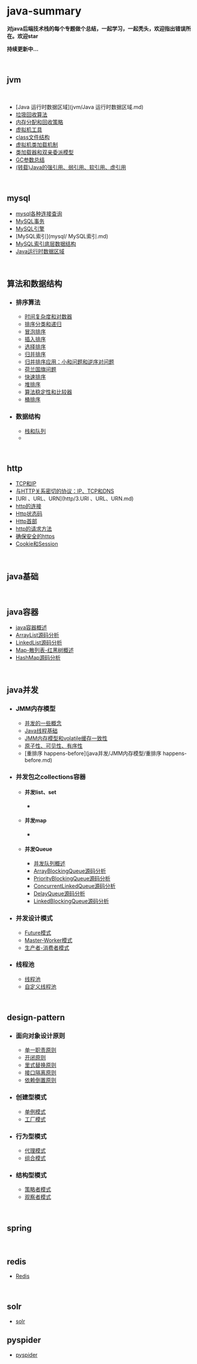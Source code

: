 # java-summary
**对java后端技术栈的每个专题做个总结，一起学习，一起秃头，欢迎指出错误所在。欢迎star**

**持续更新中...**

<br>

## jvm

<br>

- [Java 运行时数据区域](jvm/Java 运行时数据区域.md)
- [垃圾回收算法](jvm/垃圾回收算法.mc)
- [内存分配和回收策略](jvm/内存分配和回收策略.mc)
- [虚拟机工具](jvm/虚拟机工具].md)
- [class文件结构](jvm/class文件结构.md)
- [虚拟机类加载机制](jvm/虚拟机加载机制.md)
- [类加载器和双亲委派模型](jvm/类加载器和双亲委派模型.mc)
- [GC参数总结](jvm/GC参数总结.md)
- [(转载)Java的强引用、弱引用、软引用、虚引用](jvm/(转载)Java的强引用、弱引用、软引用、虚引用.md)

<br>

## mysql

- [mysql各种连接查询](mysql/mysql各种连接查询.md)
- [MySQL事务](mysql/MySQL事务.md)
- [MySQL引擎](mysql/MySQL引擎.md)
- [MySQL索引](mysql/ MySQL索引.md)
- [MySQL索引底层数据结构](mysql/MySQL索引底层数据结构.md)
- <a href="https://github.com/wenhuohuo/java-summary/blob/master/jvm/1.%20Java%E8%BF%90%E8%A1%8C%E6%97%B6%E6%95%B0%E6%8D%AE%E5%8C%BA%E5%9F%9F.md">Java运行时数据区域</a><br>

<br>

## 算法和数据结构

- ### 排序算法

  - [时间复杂度和对数器](算法和数据结构/排序算法/1.时间复杂度和对数器.md)
  - [排序分类和递归](算法和数据结构/排序算法/2.排序分类和递归.md)
  - [冒泡排序](算法和数据结构/排序算法/3.冒泡排序.md)
  - [插入排序](算法和数据结构/排序算法/4.插入排序.md)
  - [选择排序](算法和数据结构/排序算法/5.选择排序.md)
  - [归并排序](算法和数据结构/排序算法/6.归并排序.md)
  - [归并排序应用：小和问题和逆序对问题](算法和数据结构/排序算法/7.归并排序应用：小和问题和逆序对问题.md)
  - [荷兰国旗问题](算法和数据结构/排序算法/8.荷兰国旗问题.md)
  - [快速排序](算法和数据结构/排序算法/9.快速排序.md)
  - [堆排序](算法和数据结构/排序算法/10.堆排序.md)
  - [算法稳定性和比较器](算法和数据结构/排序算法/11.算法稳定性和比较器.md)
  - [桶排序](算法和数据结构/排序算法/12.桶排序.md)

- ### 数据结构

  - [栈和队列](算法和数据结构/数据结构/1.栈和队列.md)
  - 

<br>

## http

- [TCP和IP](http/1.TCP和IP.md)
- [与HTTP关系密切的协议：IP、TCP和DNS](http/2.与HTTP关系密切的协议：IP、TCP和DNS.md)
- [URI 、URL、URN](http/3.URI 、URL、URN.md)
- [http的连接](http/4.http的连接.md)
- [Http状态码](http/5.Http状态码.md)
- [Http首部](http/6.Http首部.md)
- [http的请求方法](http/7.http的请求方法.md)
- [确保安全的https](http/8.确保安全的https.md)
- [Cookie和Session](http/20.Cookie和Session.md)



<br>

## java基础

<br>

## java容器

- [java容器概述](java容器/1.java容器概述.md)
- [ArrayList源码分析](java容器/ArrayList源码分析.md)
- [LinkedList源码分析](java容器/LinkedList源码分析.md)
- [Map-散列表-红黑树概述](java容器/Map-散列表-红黑树概述.md)
- [HashMap源码分析](java容器/HashMap源码分析.md)



<br>

## java并发

- ### JMM内存模型

  - [并发的一些概念](java并发/JMM内存模型/并发的一些概念.md)
  - [Java线程基础](java并发/JMM内存模型/Java线程基础.md)
  - [JMM内存模型和volatile缓存一致性](java并发/JMM内存模型/JMM内存模型和volatile缓存一致性.md)
  - [原子性、可见性、有序性](java并发/JMM内存模型/原子性、可见性、有序性.md)
  - [重排序 happens-before](java并发/JMM内存模型/重排序 happens-before.md)

- ### 并发包之collections容器

  - #### 并发list、set

    - 

  - #### 并发map

    - 

  - #### 并发Queue

    - [并发队列概述](Java并发/并发包之collections容器/并发Queue/并发队列概述.md)
    - [ArrayBlockingQueue源码分析](Java并发/并发包之collections容器/并发Queue/ArrayBlockingQueue源码分析.md)
    - [PriorityBlockingQueue源码分析](Java并发/并发包之collections容器/并发Queue/PriorityBlockingQueue源码分析.md)
    - [ConcurrentLinkedQueue源码分析](Java并发/并发包之collections容器/并发Queue/ConcurrentLinkedQueue源码分析.md)
    - [DelayQueue源码分析](Java并发/并发包之collections容器/并发Queue/DelayQueue源码分析.md)
    - [LinkedBlockingQueue源码分析](Java并发/并发包之collections容器/并发Queue/LinkedBlockingQueue源码分析.md)

- ### 并发设计模式

  - [Future模式](java并发/并发设计模式/Future模式.md)
  - [Master-Worker模式](java并发/并发设计模式/Master-Worker模式.md)
  - [生产者-消费者模式](java并发/并发设计模式/生产者-消费者模式.md)

- ### 线程池

  - [线程池](java并发/线程池/线程池.md)
  - [自定义线程池](java并发/线程池/自定义线程池.md)

<br>



## design-pattern

- ### 面向对象设计原则

  - [单一职责原则](design-pattern/面向对象设计原则/单一职责原则.md)
  - [开闭原则](design-pattern/面向对象设计原则/开闭原则.md)
  - [里式替换原则](design-pattern/面向对象设计原则/里式替换原则.md)
  - [接口隔离原则](design-pattern/面向对象设计原则/接口隔离原则.md)
  - [依赖倒置原则](design-pattern/面向对象设计原则/依赖倒置原则.md)

- ### 创建型模式

  - [单例模式](design-pattern/创建型模式/单例模式.md)
  - [工厂模式](design-pattern/创建型模式/工厂模式.md)

- ### 行为型模式

  - [代理模式](design-pattern/行为型模式/代理模式.md)
  - [组合模式](design-pattern/行为型模式/组合模式.md)

- ### 结构型模式

  - [策略者模式](design-pattern/结构型模式/策略者模式.md)
  - [观察者模式](design-pattern/结构型模式/观察者模式.md)

  

<br>

## spring

<br>

## redis

- [Redis](redis/Redis.md)

<br>

## solr

- [solr](solr/solr入门.md)

## pyspider

- [pyspider](pyspider/pyspider.md)
